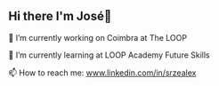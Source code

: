 ## Hi there I'm José👋

🔭 I’m currently working on Coimbra at The LOOP

🌱 I’m currently learning at LOOP Academy Future Skills

📫 How to reach me: www.linkedin.com/in/srzealex
      

<!--
**SrZeAlex/SrZeAlex** is a ✨ _special_ ✨ repository because its `README.md` (this file) appears on your GitHub profile.

Here are some ideas to get you started:

- 
- 🌱 I’m currently learning ...
- 👯 I’m looking to collaborate on ...
- 🤔 I’m looking for help with git/github
- 💬 Ask me about ...
- 📫 How to reach me: ...
- 😄 Pronouns: ...
- ⚡ Fun fact: ...
-->

